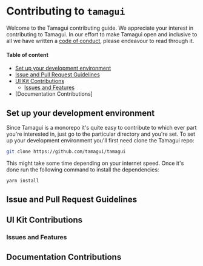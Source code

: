 # Contributing to `tamagui`

Welcome to the Tamagui contributing guide. We appreciate your interest in contributing to Tamagui. In our effort to make Tamagui open and inclusive to all we have written a [code of conduct](), please endeavour to read through it.

#### Table of content

- [Set up your development environment](#-set-up-your-development-environment)
- [Issue and Pull Request Guidelines](#-issue-and-pull-request-guidelines)
- [UI Kit Contributions](#-ui-kit-contributions)
    - [Issues and Features](#-issues-and-features)
- [Documentation Contributions]

## Set up your development environment

Since Tamagui is a monorepo it's quite easy to contribute to which ever part you're interested in, just go to the particular directory and you're set. To set up your development environment you'll first need clone the Tamagui repo:

```bash
git clone https://github.com/tamagui/tamagui
```

This might take some time depending on your internet speed. Once it's done run the following command to install the dependencies:

```bash
yarn install
```



## Issue and Pull Request Guidelines

## UI Kit Contributions

### Issues and Features

## Documentation Contributions
